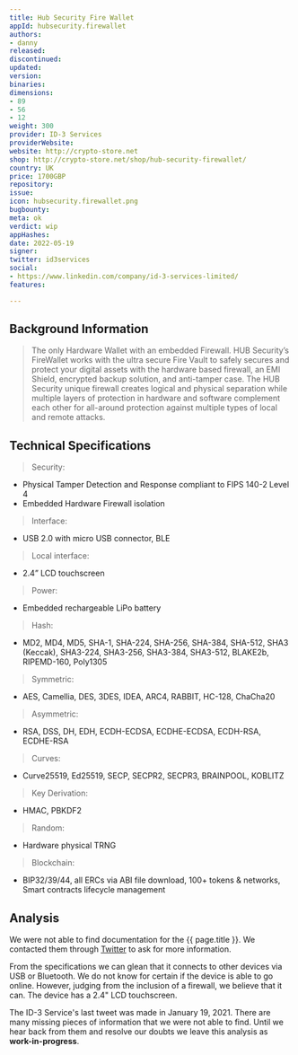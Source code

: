 ```yaml
---
title: Hub Security Fire Wallet
appId: hubsecurity.firewallet
authors:
- danny
released: 
discontinued: 
updated: 
version: 
binaries: 
dimensions:
- 89
- 56
- 12
weight: 300
provider: ID-3 Services
providerWebsite: 
website: http://crypto-store.net
shop: http://crypto-store.net/shop/hub-security-firewallet/
country: UK
price: 1700GBP
repository: 
issue: 
icon: hubsecurity.firewallet.png
bugbounty: 
meta: ok
verdict: wip
appHashes: 
date: 2022-05-19
signer: 
twitter: id3services
social:
- https://www.linkedin.com/company/id-3-services-limited/
features: 

---
```


## Background Information

> The only Hardware Wallet with an embedded Firewall. HUB Security’s FireWallet works with the ultra secure Fire Vault to safely secures and protect your digital assets with the hardware based firewall, an EMI Shield, encrypted backup solution, and anti-tamper case. The HUB Security unique firewall creates logical and physical separation while multiple layers of protection in hardware and software complement each other for all-around protection against multiple types of local and remote attacks.

## Technical Specifications 

> Security:
- Physical Tamper Detection and Response compliant to FIPS 140-2 Level 4
- Embedded Hardware Firewall isolation
>
> Interface:
- USB 2.0 with micro USB connector, BLE
>
> Local interface:	
- 2.4” LCD touchscreen
>
> Power:
- Embedded rechargeable LiPo battery
>
> Hash:	
- MD2, MD4, MD5, SHA-1, SHA-224, SHA-256, SHA-384, SHA-512, SHA3 (Keccak), SHA3-224, SHA3-256, SHA3-384, SHA3-512, BLAKE2b, RIPEMD-160, Poly1305
>
> Symmetric:	
- AES, Camellia, DES, 3DES, IDEA, ARC4, RABBIT, HC-128, ChaCha20
>
> Asymmetric:	
- RSA, DSS, DH, EDH, ECDH-ECDSA, ECDHE-ECDSA, ECDH-RSA, ECDHE-RSA
>
> Curves:	
- Curve25519, Ed25519, SECP, SECPR2, SECPR3, BRAINPOOL, KOBLITZ
>
> Key Derivation:
- HMAC, PBKDF2
>
> Random:	
- Hardware physical TRNG
>
> Blockchain:	
- BIP32/39/44, all ERCs via ABI file download, 100+ tokens & networks, Smart contracts lifecycle management

## Analysis 

We were not able to find documentation for the {{ page.title }}. We contacted them through [Twitter](https://twitter.com/BitcoinWalletz/status/1522773462187909120) to ask for more information.

From the specifications we can glean that it connects to other devices via USB or Bluetooth. We do not know for certain if the device is able to go online. However, judging from the inclusion of a firewall, we believe that it can. The device has a 2.4" LCD touchscreen. 

The ID-3 Service's last tweet was made in January 19, 2021. There are many missing pieces of information that we were not able to find. Until we hear back from them and resolve our doubts we leave this analysis as **work-in-progress**.
